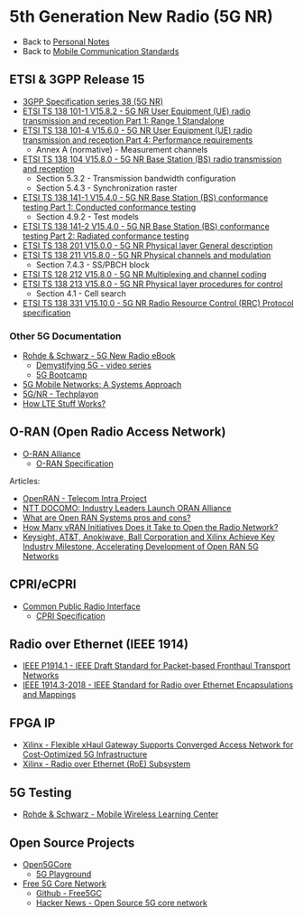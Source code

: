 # 5th Generation New Radio (5G NR)

- Back to [Personal Notes](../README.md)
- Back to [Mobile Communication Standards](README.md)

## ETSI & 3GPP Release 15

- [3GPP Specification series 38 (5G NR)][3GPP_38]
- [ETSI TS 138 101-1 V15.8.2 - 5G NR User Equipment (UE) radio transmission and reception Part 1: Range 1 Standalone][138_101_1]
- [ETSI TS 138 101-4 V15.6.0 - 5G NR User Equipment (UE) radio transmission and reception Part 4: Performance requirements][138_101_4]
  - Annex A (normative) - Measurement channels
- [ETSI TS 138 104 V15.8.0 - 5G NR Base Station (BS) radio transmission and reception][138_104]
  - Section 5.3.2 - Transmission bandwidth configuration
  - Section 5.4.3 - Synchronization raster
- [ETSI TS 138 141-1 V15.4.0 - 5G NR Base Station (BS) conformance testing Part 1: Conducted conformance testing][138_141_1]
  - Section 4.9.2 - Test models
- [ETSI TS 138 141-2 V15.4.0 - 5G NR Base Station (BS) conformance testing Part 2: Radiated conformance testing][138_141_2]
- [ETSI TS 138 201 V15.0.0 - 5G NR Physical layer General description][138_201]
- [ETSI TS 138 211 V15.8.0 - 5G NR Physical channels and modulation][138_211]
  - Section 7.4.3 - SS/PBCH block
- [ETSI TS 128 212 V15.8.0 - 5G NR Multiplexing and channel coding][138_212]
- [ETSI TS 138 213 V15.8.0 - 5G NR Physical layer procedures for control][138_213]
  - Section 4.1 - Cell search
- [ETSI TS 138 331 V15.10.0 - 5G NR Radio Resource Control (RRC) Protocol specification][138_331]

[3GPP_38]: https://www.3gpp.org/DynaReport/38-series.htm
[138_101_1]: https://www.etsi.org/deliver/etsi_ts/138100_138199/13810101/15.08.02_60/ts_13810101v150802p.pdf
[138_101_4]: https://www.etsi.org/deliver/etsi_ts/138100_138199/13810104/15.06.00_60/ts_13810104v150600p.pdf
[138_104]: https://www.etsi.org/deliver/etsi_ts/138100_138199/138104/15.08.00_60/ts_138104v150800p.pdf
[138_141_1]: https://www.etsi.org/deliver/etsi_ts/138100_138199/13814101/15.04.00_60/ts_13814101v150400p.pdf
[138_141_2]: https://www.etsi.org/deliver/etsi_ts/138100_138199/13814102/15.04.00_60/ts_13814102v150400p.pdf
[138_201]: https://www.etsi.org/deliver/etsi_ts/138200_138299/138201/15.00.00_60/ts_138201v150000p.pdf
[138_211]: https://www.etsi.org/deliver/etsi_ts/138200_138299/138211/15.08.00_60/ts_138211v150800p.pdf
[138_212]: https://www.etsi.org/deliver/etsi_ts/138200_138299/138212/15.08.00_60/ts_138212v150800p.pdf
[138_213]: https://www.etsi.org/deliver/etsi_ts/138200_138299/138213/15.08.00_60/ts_138213v150800p.pdf
[138_331]: https://www.etsi.org/deliver/etsi_ts/138300_138399/138331/15.10.00_60/ts_138331v151000p.pdf

### Other 5G Documentation

- [Rohde & Schwarz - 5G New Radio eBook](https://gloris.rohde-schwarz.com/ebooks/5G)
  - [Demystifying 5G - video series](https://www.rohde-schwarz.com/us/solutions/test-and-measurement/wireless-communication/wireless-5g-and-cellular/videos-demystifying-5g_232236.html)
  - [5G Bootcamp](https://bootcamp.electronicdesign.com/?sap-outbound-id=AC9B580CAEDD868C274A65B2973022200BFB1205&utm_source=SAPHybris&utm_medium=email&utm_campaign=2360&utm_term=20200325_NA_WIC_MarchNews___5G%20Boot%20Camp___105&utm_content=EN)
- [5G Mobile Networks: A Systems Approach](https://5g.systemsapproach.org/)
- [5G/NR - Techplayon](http://www.techplayon.com/5gnr/)
- [How LTE Stuff Works?](http://howltestuffworks.blogspot.com/)

## O-RAN (Open Radio Access Network)

- [O-RAN Alliance](https://www.o-ran.org/)
  - [O-RAN Specification](https://www.o-ran.org/specifications)

Articles:

- [OpenRAN - Telecom Intra Project][1]
- [NTT DOCOMO: Industry Leaders Launch ORAN Alliance][2]
- [What are Open RAN Systems pros and cons?][3]
- [How Many vRAN Initiatives Does it Take to Open the Radio Network?][4]
- [Keysight, AT&T, Anokiwave, Ball Corporation and Xilinx Achieve Key Industry Milestone, Accelerating Development of Open RAN 5G Networks][5]

[1]: https://telecominfraproject.com/openran/
[2]: https://www.asiaone.com/business/ntt-docomo-industry-leaders-launch-oran-alliance
[3]: https://wade4wireless.com/2018/07/05/what-are-open-ran-systems-pros-and-cons/
[4]: https://www.sdxcentral.com/articles/opinion-editorial/many-vran-initiatives-take-open-radio-network/2018/02/
[5]: https://about.keysight.com/en/newsroom/pr/2019/14feb-nr19011.shtml

## CPRI/eCPRI

- [Common Public Radio Interface](http://www.cpri.info/)
  - [CPRI Specification](http://www.cpri.info/spec.html)

## Radio over Ethernet (IEEE 1914)

- [IEEE P1914.1 - IEEE Draft Standard for Packet-based Fronthaul Transport Networks][1914.1]
- [IEEE 1914.3-2018 - IEEE Standard for Radio over Ethernet Encapsulations and Mappings][1914.3]

[1914.1]: https://standards.ieee.org/project/1914_1.html
[1914.3]: https://standards.ieee.org/content/ieee-standards/en/standard/1914_3-2018.html

## FPGA IP

- [Xilinx - Flexible xHaul Gateway Supports Converged Access Network for Cost-Optimized 5G Infrastructure][xHaul]
- [Xilinx - Radio over Ethernet (RoE) Subsystem][RoE]

[xHaul]: https://forums.xilinx.com/t5/Adaptable-Advantage-Blog/Flexible-xHaul-Gateway-Supports-Converged-Access-Network-for/ba-p/952216
[RoE]: https://www.xilinx.com/products/intellectual-property/ef-di-roe-framer.html

## 5G Testing

- [Rohde & Schwarz - Mobile Wireless Learning Center](https://www.mobilewirelesstesting.com/)

## Open Source Projects

- [Open5GCore](https://www.open5gcore.org/)
  - [5G Playground](https://www.fokus.fraunhofer.de/go/en/fokus_testbeds/5g_playground)
- [Free 5G Core Network](https://free5gc.org/)
  - [Github - Free5GC](https://github.com/free5gc/free5gc)
  - [Hacker News - Open Source 5G core network](https://news.ycombinator.com/item?id=23426752)
